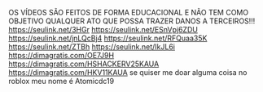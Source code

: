 OS VÍDEOS SÃO FEITOS DE FORMA EDUCACIONAL E NÃO TEM COMO OBJETIVO QUALQUER ATO QUE POSSA TRAZER DANOS A TERCEIROS!!! https://seulink.net/3HGr https://seulink.net/ESnVpj6ZDU https://seulink.net/jnLQcBj4 https://seulink.net/RFQuaa35K https://seulink.net/ZTBh https://seulink.net/IkJL6i
https://dimagratis.com/OE7J9H https://dimagratis.com/HSHACKERV25KAUA https://dimagratis.com/HKV11KAUA
se quiser me doar alguma coisa no roblox meu nome é Atomicdc19
